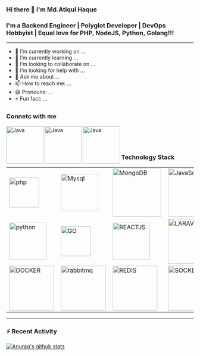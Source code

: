 ### Hi there 👋 i'm Md.Atiqul Haque

### I'm a Backend Engineer | Polyglot Developer | DevOps Hobbyist | Equal love for PHP, NodeJS, Python, Golang!!!
----

- 🔭 I’m currently working on ...
- 🌱 I’m currently learning ...
- 👯 I’m looking to collaborate on ...
- 🤔 I’m looking for help with ...
- 💬 Ask me about ...
- 📫 How to reach me: ...
- 😄 Pronouns: ...
- ⚡ Fun fact: ...


### Connetc with me

[<img align="left" alt="Java" width="100px" src="https://img.shields.io/badge/linkedin-%230077B5.svg?&style=for-the-badge&logo=linkedin&logoColor=white" />](https://pages.github.com/)
[<img align="left" alt="Java" width="100px" src="https://img.shields.io/badge/facebook-%231877F2.svg?&style=for-the-badge&logo=facebook&logoColor=white" />](https://pages.github.com/)
[<img align="left" alt="Java" width="100px" src="https://img.shields.io/badge/stack%20overflow-FE7A16?logo=stack-overflow&logoColor=white&style=for-the-badge" />](https://pages.github.com/)

<br/>
<br/>
<br/>

### Technology Stack


<table>
<tr>
     
  <td><img align="left" alt="php" width="80px" src="https://img.shields.io/badge/php-%23777BB4.svg?&style=for-the-badge&logo=php&logoColor=white" /></td>
  <td><img align="left" alt="Mysql" width="100px" src="https://img.shields.io/badge/mysql-%2300f.svg?&style=for-the-badge&logo=mysql&logoColor=white" /></td>
  <td>
    <img align="left" alt="MongoDB" width="130px" src="https://img.shields.io/badge/MongoDB-%234ea94b.svg?&style=for-the-badge&logo=mongodb&logoColor=white" />     </td>
  <td>
    <img align="left" alt="JavaScript" width="130px" src="https://img.shields.io/badge/javascript-%23F7DF1E.svg?&style=for-the-badge&logo=javascript&logoColor=black" />
  </td>
  <td>
    <img align="left" alt="nodejs" width="100px" src="https://img.shields.io/badge/node.js%20-%2343853D.svg?&style=for-the-badge&logo=node.js&logoColor=white" />
  </td>
</tr>

<tr>
<td>
        <img align="left" alt="python" width="100px" src="https://img.shields.io/badge/python-%233776AB.svg?&style=for-the-badge&logo=python&logoColor=white" />         </td>
  <td>
    <img align="left" alt="GO" width="80px" src="https://img.shields.io/badge/go-%2300ADD8.svg?&style=for-the-badge&logo=go&logoColor=white" />
  </td>

  <td>
    <img align="left" alt="REACTJS" width="100px" src="https://img.shields.io/badge/react%20-%2320232a.svg?&style=for-the-badge&logo=react&logoColor=%2361DAFB" />
  </td>
  
 
  <td>
    <img align="left" alt="LARAVEL" width="120px" src="https://img.shields.io/badge/laravel%20-%23FF2D20.svg?&style=for-the-badge&logo=laravel&logoColor=white" />
  </td>
  <td>
    <img align="left" alt="REDUX" width="120px" src="https://img.shields.io/badge/redux%20-%23593d88.svg?&style=for-the-badge&logo=redux&logoColor=white" />
  </td>
</tr>


<tr>
<td>
  <img align="left" alt="DOCKER" width="120px" src=" https://img.shields.io/badge/docker-2496ED?logo=docker&logoColor=white&style=for-the-badge" />
</td>
  
 <td>
  <img align="left" alt="rabbitmq" width="120px" src="https://img.shields.io/badge/rabbitmq-FF6600?logo=rabbitmq&logoColor=white&style=for-the-badge" />
</td>


<td>
  <img align="left" alt="REDIS" width="120px" src="https://img.shields.io/badge/redis-DC382D?logo=redis&logoColor=white&style=for-the-badge" />
</td>

<td>
  <img align="left" alt="SOCKET.IO" width="120px" src="https://img.shields.io/badge/socket.io-101010?logo=socket.io&logoColor=white&style=for-the-badge" />
</td>
</tr>
  </table>

--- 
### :zap: Recent Activity


[![Anurag's github stats](https://github-readme-stats.vercel.app/api?username=atiqulhaque)](https://github.com/AtiqulHaque/github-readme-stats)

<br />
<br />
